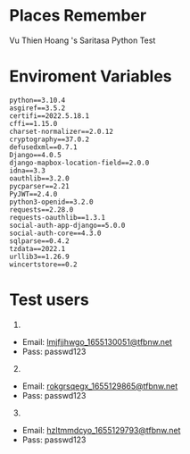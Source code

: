 # Places Remember
 Vu Thien Hoang 's Saritasa Python Test
# Enviroment Variables
```
python==3.10.4
asgiref==3.5.2
certifi==2022.5.18.1
cffi==1.15.0
charset-normalizer==2.0.12
cryptography==37.0.2
defusedxml==0.7.1
Django==4.0.5
django-mapbox-location-field==2.0.0
idna==3.3
oauthlib==3.2.0
pycparser==2.21
PyJWT==2.4.0
python3-openid==3.2.0
requests==2.28.0
requests-oauthlib==1.3.1
social-auth-app-django==5.0.0
social-auth-core==4.3.0
sqlparse==0.4.2
tzdata==2022.1
urllib3==1.26.9
wincertstore==0.2
```
# Test users
1.
- Email: lmjfjjhwgo_1655130051@tfbnw.net
- Pass: passwd123
2.
- Email: rokgrsqegx_1655129865@tfbnw.net
- Pass: passwd123
3.
- Email: hzltmmdcyo_1655129793@tfbnw.net
- Pass: passwd123
